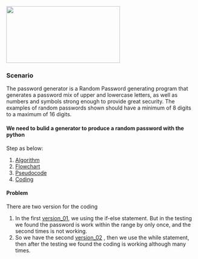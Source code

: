 <img align="centre" width="300" height="150" src="https://1.bp.blogspot.com/-tx7nfp4dVuE/YQAsplWEkxI/AAAAAAAABGE/Jup3qkIiDfg1IMZHxCZpAutoAqPLj6ZOwCLcBGAsYHQ/w1600/Screenshot%2B%2528190%2529%2B%25286%2529.jpg">

### Scenario

The password generator is a Random Password generating program that generates a password mix of upper and lowercase letters, as well as numbers and symbols strong enough to provide great security.
The examples of random passwords shown should have a minimum of 8 digits to a maximum of 16 digits. 

#### We need to bulid a generator to produce a random password with the python

Step as below:
1. [Algorithm](https://github.com/ChengHeo/Python_Project/blob/main/The%20Random%20Password%20Generator/1.0%20Algorithm)
2. [Flowchart](https://github.com/ChengHeo/Python_Project/blob/main/The%20Random%20Password%20Generator/2.0%20Flowchart.pdf)
3. [Pseudocode](https://github.com/ChengHeo/Python_Project/blob/main/The%20Random%20Password%20Generator/3.0%20Pseudocode)
4. [Coding](https://github.com/ChengHeo/Python_Project/blob/main/The%20Random%20Password%20Generator/4.1%20Random_Password_v02.py)

#### Problem

There are two version for the coding
1. In the first [version_01](https://github.com/ChengHeo/Python_Project/blob/main/The%20Random%20Password%20Generator/4.0%20Random_Password_v01.py), we using the if-else statement. But in the testing we found the password is work within the range by only once, and the second times is not working. 
2. So we have the second [version_02](https://github.com/ChengHeo/Python_Project/blob/main/The%20Random%20Password%20Generator/4.1%20Random_Password_v02.py) , then we use the while statement, then after the testing we found the coding is working although many times.
